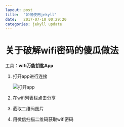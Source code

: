 ```yaml
---
layout: post
title:  "如何使用jekyll"
date:   2017-07-10 00:29:20
categories: jekyll update
---
```

# 关于破解wifi密码的傻瓜做法

工具：**wifi万能钥匙App**

1. 打开app进行连接

   ![打开app]()

2. 在wifi列表栏点击分享

3. 截取二维码图片

4. 用微信扫描二维码获取wifi密码

